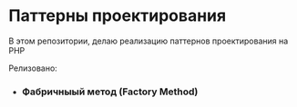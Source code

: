 # Паттерны проектирования
В этом репозитории, делаю реализацию паттернов проектирования на PHP

Релизовано:
* ### Фабричныый метод (Factory Method)
